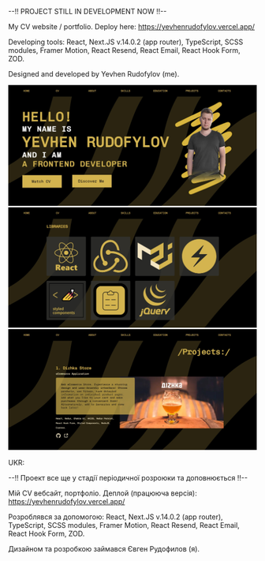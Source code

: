--!! PROJECT STILL IN DEVELOPMENT NOW !!--

My CV website / portfolio.
Deploy here: https://yevhenrudofylov.vercel.app/

Developing tools: React, Next.JS v.14.0.2 (app router), TypeScript, SCSS modules, Framer Motion, React Resend, React Email, React Hook Form, ZOD.

Designed and developed by Yevhen Rudofylov (me).

![hero page](1.jpg)
![page](2.jpg)
![page2](3.jpg)

UKR:

--!! Проект все ще у стадії періодичної розроюки та доповнюється !!--

Мій CV вебсайт, портфоліо.
Деплой (працююча версія): https://yevhenrudofylov.vercel.app/

Розроблявся за допомогою: React, Next.JS v.14.0.2 (app router), TypeScript, SCSS modules, Framer Motion, React Resend, React Email, React Hook Form, ZOD.

Дизайном та розробкою займався Євген Рудофилов (я).
